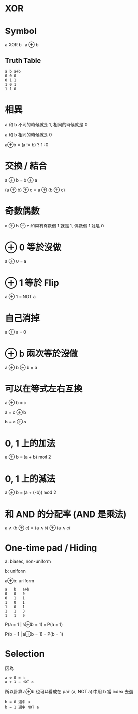# XOR

# Symbol

a XOR b : a ⊕ b

## Truth Table
```
a b a⊕b
0 0 0
0 1 1
1 0 1
1 1 0
```

# 相異

a 和 b 不同的時候就是 1, 相同的時候就是 0

a 和 b 相同的時候就是 0

a⊕b = (a != b) ? 1 : 0

# 交換 / 結合

a ⊕ b = b ⊕ a

(a ⊕ b) ⊕ c = a ⊕ (b ⊕ c)

# 奇數偶數

a ⊕ b ⊕ c 如果有奇數個 1 就是 1, 偶數個 1 就是 0

# ⊕ 0 等於沒做

a ⊕ 0 = a

# ⊕ 1 等於 Flip

a ⊕ 1 = NOT a

# 自己消掉

a ⊕ a = 0

# ⊕ b 兩次等於沒做

a ⊕ b ⊕ b = a

# 可以在等式左右互換

a ⊕ b = c

a = c ⊕ b

b = c ⊕ a

# 0, 1 上的加法

a ⊕ b = (a + b) mod 2

# 0, 1 上的減法

a ⊕ b = (a + (-b)) mod 2

# 和 AND 的分配率 (AND 是乘法)

a ∧ (b ⊕ c) = (a ∧ b) ⊕ (a ∧ c)

# One-time pad / Hiding

a: biased, non-uniform

b: uniform

a⊕b: uniform
```
a   b   a⊕b
0   0   0
0   1   1
1   0   1
1   0   1
1   1   0
1   1   0
```
P(a = 1 | a⊕b = 1) = P(a = 1)

P(b = 1 | a⊕b = 1) = P(b = 1)

# Selection

因為
```
a ⊕ 0 = a
a ⊕ 1 = NOT a
```
所以計算 a⊕b 也可以看成在 pair (a, NOT a) 中用 b 當 index 去選
```
b = 0 選中 a
b = 1 選中 NOT a
```

